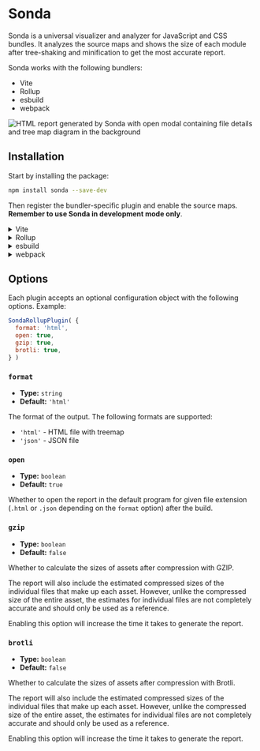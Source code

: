 # Sonda

Sonda is a universal visualizer and analyzer for JavaScript and CSS bundles. It analyzes the source maps and shows the size of each module after tree-shaking and minification to get the most accurate report.

Sonda works with the following bundlers:

* Vite
* Rollup
* esbuild
* webpack

![HTML report generated by Sonda with open modal containing file details and tree map diagram in the background](https://raw.githubusercontent.com/filipsobol/sonda/refs/heads/main/docs/public/details.png)

## Installation

Start by installing the package:

```bash
npm install sonda --save-dev
```

Then register the bundler-specific plugin and enable the source maps. **Remember to use Sonda in development mode only**.

<details>
<summary>Vite</summary>

```javascript
// vite.config.js

import { defineConfig } from 'vite';
import { SondaRollupPlugin } from 'sonda';

export default defineConfig( {
  plugins: [
    SondaRollupPlugin(),
  ],
  build: {
    sourcemap: true
  }
} );
```

</details>

<details>
<summary>Rollup</summary>

```javascript
// rollup.config.js

import { defineConfig } from 'rollup';
import { SondaRollupPlugin } from 'sonda';

export default defineConfig( {
  output: {
    // Other options are skipped for brevity
    sourcemap: true,
  },
  plugins: [
    SondaRollupPlugin(),
  ]
} );
```

Some Rollup plugins may not support source maps by default. Check their documentation to enable them. Examples for `@rollup/plugin-commonjs` and `rollup-plugin-styles` are shown below.

```javascript
commonjs( {
  sourceMap: true,
} ),
styles( {
  mode: 'extract',
  sourceMap: true,
} )
```

</details>

<details>
<summary>esbuild</summary>

```javascript
import { build } from 'esbuild';
import { SondaEsbuildPlugin } from 'sonda';

build( {
  sourcemap: true,
  plugins: [
    SondaEsbuildPlugin()
  ]
} );
```

Unlike for other bundlers, the esbuild plugin relies not only on source maps but also on the metafile. The plugin should automatically enable the metafile option for you, but if you get the error, be sure to enable it manually (`metafile: true`).

</details>

<details>
<summary>webpack</summary>

```javascript
// webpack.config.js

const { SondaWebpackPlugin } = require( 'sonda' );

module.exports = {
  devtool: 'source-map',
  plugins: [
    new SondaWebpackPlugin(),
  ],
};
```

Internally, Sonda changes the default webpack configuration to output relative paths in the source maps instead of using the `webpack://` protocol (`devtoolModuleFilenameTemplate: '[absolute-resource-path]'`).

</details>

## Options

Each plugin accepts an optional configuration object with the following options. Example:

```javascript
SondaRollupPlugin( {
  format: 'html',
  open: true,
  gzip: true,
  brotli: true,
} )
```

### `format`

* **Type:** `string`
* **Default:** `'html'`

The format of the output. The following formats are supported:

* `'html'` - HTML file with treemap
* `'json'` - JSON file

### `open`

* **Type:** `boolean`
* **Default:** `true`

Whether to open the report in the default program for given file extension (`.html` or `.json` depending on the `format` option) after the build.

### `gzip`

* **Type:** `boolean`
* **Default:** `false`

Whether to calculate the sizes of assets after compression with GZIP.

The report will also include the estimated compressed sizes of the individual files that make up each asset. However, unlike the compressed size of the entire asset, the estimates for individual files are not completely accurate and should only be used as a reference.

Enabling this option will increase the time it takes to generate the report.

### `brotli`

* **Type:** `boolean`
* **Default:** `false`

Whether to calculate the sizes of assets after compression with Brotli.

The report will also include the estimated compressed sizes of the individual files that make up each asset. However, unlike the compressed size of the entire asset, the estimates for individual files are not completely accurate and should only be used as a reference.

Enabling this option will increase the time it takes to generate the report.
